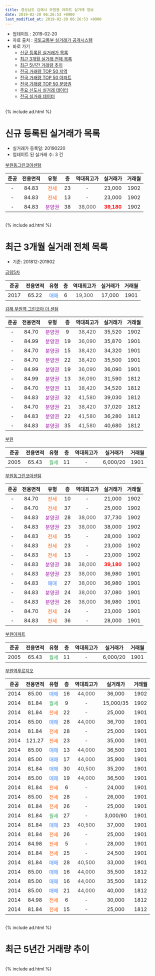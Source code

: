 ```yaml
---
title: 경상남도 김해시 부원동 아파트 실거래 정보
date: 2019-02-20 06:26:53 +0900
last_modified_at: 2019-02-20 06:26:53 +0900
---
```


* 업데이트 : 2019-02-20
* 자료 출처 : [국토교통부 실거래가 공개시스템](http://rt.molit.go.kr)
* 바로 가기
    * [신규 등록된 실거래가 목록](#신규-등록된-실거래가-목록)
    * [최근 3개월 실거래 전체 목록](#최근-3개월-실거래-전체-목록)
    * [최근 5년간 거래량 추이](#최근-5년간-거래량-추이)
    * [전국 거래량 TOP 50 지역](https://inasie.github.io/apt-trade-info/최근-3개월-전국에서-가장-거래가-많이-발생한-지역)
    * [전국 거래량 TOP 50 아파트](https://inasie.github.io/apt-trade-info/최근-3개월-전국에서-가장-거래가-많이-발생한-아파트)
    * [전국 거래량 TOP 50 분양권](https://inasie.github.io/apt-trade-info/최근-3개월-전국에서-가장-거래가-많이-발생한-분양권)
    * [주요 신도시 실거래 데이터](https://inasie.github.io/apt-trade-info/주요-신도시)
    * [전국 실거래 데이터](https://inasie.github.io/apt-trade-info/전국)
<br>
{% include ad.html %}
<br>

# 신규 등록된 실거래가 목록
* 실거래가 등록일: 20190220
* 업데이트 된 실거래 수: 3 건


[부원동그린코아센텀](https://search.naver.com/search.naver?query=%EA%B2%BD%EC%83%81%EB%82%A8%EB%8F%84+%EA%B9%80%ED%95%B4%EC%8B%9C+%EB%B6%80%EC%9B%90%EB%8F%99+%EB%B6%80%EC%9B%90%EB%8F%99%EA%B7%B8%EB%A6%B0%EC%BD%94%EC%95%84%EC%84%BC%ED%85%80)

|준공|전용면적|유형|층|역대최고가|실거래가|거래월|
|:---:|:---:|:---:|:---:|:---:|:---:|:---:|
|-|84.83|<span style="color:#ff5a00">전세</span>|23|<span style="color:#444444">-</span>|23,000|1902|
|-|84.83|<span style="color:#ff5a00">전세</span>|13|<span style="color:#444444">-</span>|23,000|1902|
|-|84.83|<span style="color:#9C11A5">분양권</span>|38|<span style="color:#444444">38,000</span>|<b><span style="color:#ff0000">39,180</span></b>|1902|


<br>
{% include ad.html %}
<br>

# 최근 3개월 실거래 전체 목록
* 기준: 201812-201902


[금림5차](https://search.naver.com/search.naver?query=%EA%B2%BD%EC%83%81%EB%82%A8%EB%8F%84+%EA%B9%80%ED%95%B4%EC%8B%9C+%EB%B6%80%EC%9B%90%EB%8F%99+%EA%B8%88%EB%A6%BC5%EC%B0%A8)

|준공|전용면적|유형|층|역대최고가|실거래가|거래월|
|:---:|:---:|:---:|:---:|:---:|:---:|:---:|
|2017|65.22|<span style="color:#4285f3">매매</span>|6|<span style="color:#444444">19,300</span>|17,000|1901|

[김해 부원역 그린코아 더 센텀](https://search.naver.com/search.naver?query=%EA%B2%BD%EC%83%81%EB%82%A8%EB%8F%84+%EA%B9%80%ED%95%B4%EC%8B%9C+%EB%B6%80%EC%9B%90%EB%8F%99+%EA%B9%80%ED%95%B4+%EB%B6%80%EC%9B%90%EC%97%AD+%EA%B7%B8%EB%A6%B0%EC%BD%94%EC%95%84+%EB%8D%94+%EC%84%BC%ED%85%80)

|준공|전용면적|유형|층|역대최고가|실거래가|거래월|
|:---:|:---:|:---:|:---:|:---:|:---:|:---:|
|-|84.70|<span style="color:#9C11A5">분양권</span>|9|<span style="color:#444444">38,420</span>|35,520|1902|
|-|84.99|<span style="color:#9C11A5">분양권</span>|19|<span style="color:#444444">36,090</span>|35,870|1901|
|-|84.70|<span style="color:#9C11A5">분양권</span>|15|<span style="color:#444444">38,420</span>|34,320|1901|
|-|84.70|<span style="color:#9C11A5">분양권</span>|22|<span style="color:#444444">38,420</span>|35,500|1901|
|-|84.99|<span style="color:#9C11A5">분양권</span>|19|<span style="color:#444444">36,090</span>|36,090|1901|
|-|84.99|<span style="color:#9C11A5">분양권</span>|13|<span style="color:#444444">36,090</span>|31,590|1812|
|-|84.70|<span style="color:#9C11A5">분양권</span>|11|<span style="color:#444444">38,420</span>|34,520|1812|
|-|84.83|<span style="color:#9C11A5">분양권</span>|32|<span style="color:#444444">41,580</span>|39,030|1812|
|-|84.70|<span style="color:#9C11A5">분양권</span>|21|<span style="color:#444444">38,420</span>|37,020|1812|
|-|84.83|<span style="color:#9C11A5">분양권</span>|22|<span style="color:#444444">41,580</span>|36,280|1812|
|-|84.83|<span style="color:#9C11A5">분양권</span>|35|<span style="color:#444444">41,580</span>|40,680|1812|

[부원](https://search.naver.com/search.naver?query=%EA%B2%BD%EC%83%81%EB%82%A8%EB%8F%84+%EA%B9%80%ED%95%B4%EC%8B%9C+%EB%B6%80%EC%9B%90%EB%8F%99+%EB%B6%80%EC%9B%90)

|준공|전용면적|유형|층|역대최고가|실거래가|거래월|
|:---:|:---:|:---:|:---:|:---:|:---:|:---:|
|2005|65.43|<span style="color:#34a853">월세</span>|11|<span style="color:#444444">-</span>|6,000/20|1901|

[부원동그린코아센텀](https://search.naver.com/search.naver?query=%EA%B2%BD%EC%83%81%EB%82%A8%EB%8F%84+%EA%B9%80%ED%95%B4%EC%8B%9C+%EB%B6%80%EC%9B%90%EB%8F%99+%EB%B6%80%EC%9B%90%EB%8F%99%EA%B7%B8%EB%A6%B0%EC%BD%94%EC%95%84%EC%84%BC%ED%85%80)

|준공|전용면적|유형|층|역대최고가|실거래가|거래월|
|:---:|:---:|:---:|:---:|:---:|:---:|:---:|
|-|84.70|<span style="color:#ff5a00">전세</span>|10|<span style="color:#444444">-</span>|21,000|1902|
|-|84.70|<span style="color:#ff5a00">전세</span>|37|<span style="color:#444444">-</span>|25,000|1902|
|-|84.83|<span style="color:#9C11A5">분양권</span>|28|<span style="color:#444444">38,000</span>|37,730|1902|
|-|84.83|<span style="color:#9C11A5">분양권</span>|23|<span style="color:#444444">38,000</span>|38,000|1902|
|-|84.83|<span style="color:#ff5a00">전세</span>|35|<span style="color:#444444">-</span>|28,000|1902|
|-|84.83|<span style="color:#ff5a00">전세</span>|23|<span style="color:#444444">-</span>|23,000|1902|
|-|84.83|<span style="color:#ff5a00">전세</span>|13|<span style="color:#444444">-</span>|23,000|1902|
|-|84.83|<span style="color:#9C11A5">분양권</span>|38|<span style="color:#444444">38,000</span>|<b><span style="color:#ff0000">39,180</span></b>|1902|
|-|84.83|<span style="color:#9C11A5">분양권</span>|23|<span style="color:#444444">38,000</span>|36,980|1901|
|-|84.83|<span style="color:#4285f3">매매</span>|27|<span style="color:#444444">38,000</span>|36,980|1901|
|-|84.83|<span style="color:#9C11A5">분양권</span>|24|<span style="color:#444444">38,000</span>|37,080|1901|
|-|84.83|<span style="color:#9C11A5">분양권</span>|26|<span style="color:#444444">38,000</span>|36,980|1901|
|-|84.70|<span style="color:#ff5a00">전세</span>|24|<span style="color:#444444">-</span>|23,000|1901|
|-|84.83|<span style="color:#ff5a00">전세</span>|36|<span style="color:#444444">-</span>|28,000|1901|

[부원아파트](https://search.naver.com/search.naver?query=%EA%B2%BD%EC%83%81%EB%82%A8%EB%8F%84+%EA%B9%80%ED%95%B4%EC%8B%9C+%EB%B6%80%EC%9B%90%EB%8F%99+%EB%B6%80%EC%9B%90%EC%95%84%ED%8C%8C%ED%8A%B8)

|준공|전용면적|유형|층|역대최고가|실거래가|거래월|
|:---:|:---:|:---:|:---:|:---:|:---:|:---:|
|2005|65.43|<span style="color:#34a853">월세</span>|11|<span style="color:#444444">-</span>|6,000/20|1901|

[부원역푸르지오](https://search.naver.com/search.naver?query=%EA%B2%BD%EC%83%81%EB%82%A8%EB%8F%84+%EA%B9%80%ED%95%B4%EC%8B%9C+%EB%B6%80%EC%9B%90%EB%8F%99+%EB%B6%80%EC%9B%90%EC%97%AD%ED%91%B8%EB%A5%B4%EC%A7%80%EC%98%A4)

|준공|전용면적|유형|층|역대최고가|실거래가|거래월|
|:---:|:---:|:---:|:---:|:---:|:---:|:---:|
|2014|85.00|<span style="color:#4285f3">매매</span>|16|<span style="color:#444444">44,000</span>|36,000|1902|
|2014|81.84|<span style="color:#34a853">월세</span>|9|<span style="color:#444444">-</span>|15,000/35|1902|
|2014|81.84|<span style="color:#ff5a00">전세</span>|22|<span style="color:#444444">-</span>|25,000|1901|
|2014|85.00|<span style="color:#4285f3">매매</span>|28|<span style="color:#444444">44,000</span>|36,700|1901|
|2014|81.84|<span style="color:#ff5a00">전세</span>|28|<span style="color:#444444">-</span>|25,000|1901|
|2014|121.27|<span style="color:#ff5a00">전세</span>|23|<span style="color:#444444">-</span>|35,000|1901|
|2014|85.00|<span style="color:#4285f3">매매</span>|13|<span style="color:#444444">44,000</span>|36,500|1901|
|2014|85.00|<span style="color:#4285f3">매매</span>|17|<span style="color:#444444">44,000</span>|35,900|1901|
|2014|81.84|<span style="color:#4285f3">매매</span>|30|<span style="color:#444444">40,500</span>|35,200|1901|
|2014|85.00|<span style="color:#4285f3">매매</span>|19|<span style="color:#444444">44,000</span>|36,500|1901|
|2014|81.84|<span style="color:#ff5a00">전세</span>|6|<span style="color:#444444">-</span>|24,000|1901|
|2014|85.00|<span style="color:#ff5a00">전세</span>|28|<span style="color:#444444">-</span>|26,000|1901|
|2014|81.84|<span style="color:#ff5a00">전세</span>|26|<span style="color:#444444">-</span>|25,000|1901|
|2014|81.84|<span style="color:#34a853">월세</span>|27|<span style="color:#444444">-</span>|3,000/90|1901|
|2014|81.84|<span style="color:#4285f3">매매</span>|23|<span style="color:#444444">40,500</span>|37,000|1901|
|2014|81.84|<span style="color:#ff5a00">전세</span>|26|<span style="color:#444444">-</span>|25,000|1901|
|2014|84.98|<span style="color:#ff5a00">전세</span>|5|<span style="color:#444444">-</span>|28,000|1901|
|2014|81.84|<span style="color:#ff5a00">전세</span>|25|<span style="color:#444444">-</span>|24,500|1901|
|2014|81.84|<span style="color:#4285f3">매매</span>|28|<span style="color:#444444">40,500</span>|33,000|1901|
|2014|85.00|<span style="color:#4285f3">매매</span>|16|<span style="color:#444444">44,000</span>|35,500|1812|
|2014|85.00|<span style="color:#4285f3">매매</span>|16|<span style="color:#444444">44,000</span>|35,500|1812|
|2014|85.00|<span style="color:#4285f3">매매</span>|21|<span style="color:#444444">44,000</span>|40,000|1812|
|2014|84.98|<span style="color:#ff5a00">전세</span>|6|<span style="color:#444444">-</span>|30,000|1812|
|2014|81.84|<span style="color:#ff5a00">전세</span>|15|<span style="color:#444444">-</span>|25,000|1812|


<br>
{% include ad.html %}
<br>

# 최근 5년간 거래량 추이


<div style="width:100%;">
    <canvas id="deal_progress" height="200"></canvas>
</div>

<script>
new Chart(document.getElementById("deal_progress"), {
    type: 'line',
    data: {
        labels: ['201402','201403','201404','201405','201406','201407','201408','201409','201410','201411','201412','201501','201502','201503','201504','201505','201506','201507','201508','201509','201510','201511','201512','201601','201602','201603','201604','201605','201606','201607','201608','201609','201610','201611','201612','201701','201702','201703','201704','201705','201706','201707','201708','201709','201710','201711','201712','201801','201802','201803','201804','201805','201806','201807','201808','201809','201810','201811','201812','201901','201902'],
        datasets: [{
            label: '매매',
            pointRadius: 1,
            data: [4, 5, 5, 2, 4, 4, 10, 4, 1, 8, 7, 3, 3, 3, 9, 10, 3, 6, 9, 2, 4, 5, 2, 4, 7, 3, 3, 7, 15, 14, 10, 10, 8, 7, 7, 3, 7, 7, 5, 12, 7, 8, 9, 3, 4, 3, 1, 8, 9, 7, 3, 9, 10, 7, 3, 7, 9, 10, 9, 16, 5],
            borderColor: "rgba(255, 201, 14, 1)",
            backgroundColor: "rgba(255, 201, 14, 0.5)",
            fill: false,
            lineTension: 0
        },{
            label: '전월세',
            pointRadius: 1,
            data: [0, 0, 0, 7, 20, 20, 27, 24, 20, 18, 11, 2, 5, 2, 4, 6, 4, 2, 2, 2, 2, 6, 5, 2, 2, 3, 4, 8, 5, 6, 13, 15, 13, 16, 6, 3, 6, 9, 6, 3, 0, 9, 4, 7, 1, 7, 5, 6, 3, 2, 4, 3, 3, 7, 8, 6, 10, 12, 2, 14, 6],
            borderColor: "rgba(0, 141, 185, 1)",
            backgroundColor: "rgba(0, 141, 185, 0.5)",
            fill: false,
            lineTension: 0
        }
        ]
    },
    options: {
        responsive: true,
        title: {
            display: false
        },
        tooltips: {
            mode: 'index',
            intersect: false
        },
        hover: {
            mode: 'nearest',
            intersect: true
        },
        scales: {
            xAxes: [{
                display: true,
                scaleLabel: {
                    display: true,
                    labelString: '년/월'
                }
            }],
            yAxes: [{
                display: true,
                ticks: {
                    suggestedMin: 0,
                },
                scaleLabel: {
                    display: true,
                    labelString: '실거래 수'
                }
            }]
        }
    }
});

</script>


<br>
{% include ad.html %}
<br>

